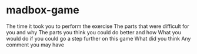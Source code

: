 # madbox-game
The time it took you to perform the exercise
The parts that were difficult for you and why
The parts you think you could do better and how
What you would do if you could go a step further on this game
What did you think
Any comment you may have